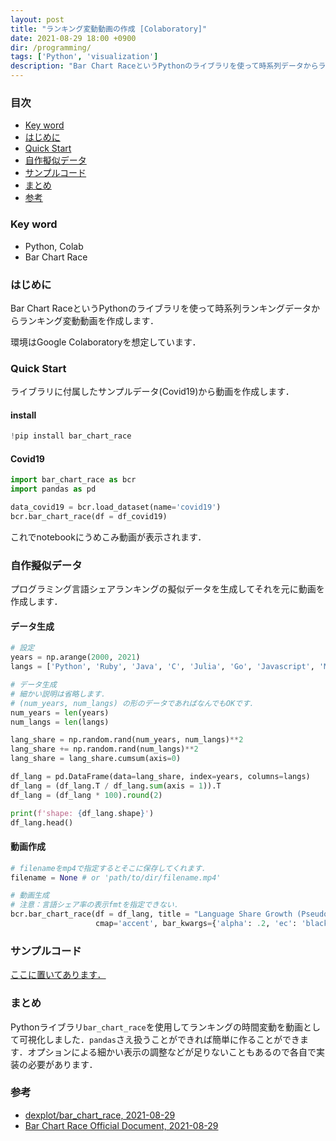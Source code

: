 ```yaml
---
layout: post
title: "ランキング変動動画の作成 [Colaboratory]"
date: 2021-08-29 18:00 +0900
dir: /programming/
tags: ['Python', 'visualization']
description: "Bar Chart RaceというPythonのライブラリを使って時系列データからランキング変動動画を作成します．"
---
```


### 目次
- [Key word](#key-word)
- [はじめに](#はじめに)
- [Quick Start](#quick-start)
- [自作擬似データ](#自作擬似データ)
- [サンプルコード](サンプルコード)
- [まとめ](#まとめ)
- [参考](#参考)

### Key word
- Python, Colab
- Bar Chart Race

### はじめに
Bar Chart RaceというPythonのライブラリを使って時系列ランキングデータからランキング変動動画を作成します．

環境はGoogle Colaboratoryを想定しています．

### Quick Start
ライブラリに付属したサンプルデータ(Covid19)から動画を作成します．

#### install

```python
!pip install bar_chart_race
```

#### Covid19
```python
import bar_chart_race as bcr
import pandas as pd

data_covid19 = bcr.load_dataset(name='covid19')
bcr.bar_chart_race(df = df_covid19)
```
これでnotebookにうめこみ動画が表示されます．

### 自作擬似データ
プログラミング言語シェアランキングの擬似データを生成してそれを元に動画を作成します．

#### データ生成

```python
# 設定
years = np.arange(2000, 2021)
langs = ['Python', 'Ruby', 'Java', 'C', 'Julia', 'Go', 'Javascript', 'Matlab', 'C++', 'C#', 'Fortran', 'PHP', 'Kotlin', 'Swift']

# データ生成
# 細かい説明は省略します．
# (num_years, num_langs) の形のデータであればなんでもOKです．
num_years = len(years)
num_langs = len(langs)

lang_share = np.random.rand(num_years, num_langs)**2
lang_share += np.random.rand(num_langs)**2
lang_share = lang_share.cumsum(axis=0)

df_lang = pd.DataFrame(data=lang_share, index=years, columns=langs)
df_lang = (df_lang.T / df_lang.sum(axis = 1)).T
df_lang = (df_lang * 100).round(2)

print(f'shape: {df_lang.shape}')
df_lang.head()
```

#### 動画作成
```python
# filenameをmp4で指定するとそこに保存してくれます．
filename = None # or 'path/to/dir/filename.mp4'

# 動画生成
# 注意：言語シェア率の表示fmtを指定できない．
bcr.bar_chart_race(df = df_lang, title = "Language Share Growth (Pseudo Data)", filename=filename, n_bars=10,
                   cmap='accent', bar_kwargs={'alpha': .2, 'ec': 'black'}, period_fmt='{x: .0f}', )
```

### サンプルコード
[ここに置いてあります．](https://github.com/KotaTakeda/bar_chart_race_demo/blob/main/demo.ipynb)

### まとめ
Pythonライブラリ`bar_chart_race`を使用してランキングの時間変動を動画として可視化しました．`pandas`さえ扱うことができれば簡単に作ることができます．オプションによる細かい表示の調整などが足りないこともあるので各自で実装の必要があります．

### 参考
- [dexplot/bar_chart_race, 2021-08-29](https://github.com/dexplo/bar_chart_race)
- [Bar Chart Race Official Document, 2021-08-29](https://www.dexplo.org/bar_chart_race)
